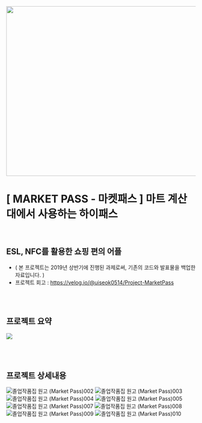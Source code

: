 <img src="https://user-images.githubusercontent.com/116103097/202356457-db68f4dd-e1dd-42c4-add2-23beebc56583.png" width="600" height="450">

# [ MARKET PASS - 마켓패스 ] 마트 계산대에서 사용하는 하이패스
<br>

## ESL, NFC를 활용한 쇼핑 편의 어플
- ( 본 프로젝트는 2019년 상반기에 진행된 과제로써, 기존의 코드와 발표물을 백업한 자료입니다. )
- 프로젝트 회고 : https://velog.io/@uiseok0514/Project-MarketPass
<br>
<br>

## 프로젝트 요약
![](https://user-images.githubusercontent.com/116103097/231949165-94dc9e9b-d5fb-48e3-a944-46f2a9802f70.jpg)
<br>
<br>
<br>
<br>

## 프로젝트 상세내용
![졸업작품집 원고 (Market Pass)002](https://user-images.githubusercontent.com/116103097/231533179-22b34a20-becc-448e-970a-7fa16828b4ad.png)
![졸업작품집 원고 (Market Pass)003](https://user-images.githubusercontent.com/116103097/231533188-e439c59b-89f5-4ab3-b2c7-65fe4292f51a.png)
![졸업작품집 원고 (Market Pass)004](https://user-images.githubusercontent.com/116103097/231533191-4f7d68d0-a978-4f83-99c0-4e5863412b26.png)
![졸업작품집 원고 (Market Pass)005](https://user-images.githubusercontent.com/116103097/231533193-0ad80d08-da2c-4a63-97f7-1476a9a6a7f6.png)
![졸업작품집 원고 (Market Pass)007](https://user-images.githubusercontent.com/116103097/231533195-55b13b18-26b8-449a-ba1f-b44325ea9424.png)
![졸업작품집 원고 (Market Pass)008](https://user-images.githubusercontent.com/116103097/231533197-0ff29a1a-ce1b-418c-a327-cb0ba0f29006.png)
![졸업작품집 원고 (Market Pass)009](https://user-images.githubusercontent.com/116103097/231533201-209c99f5-e736-4b8e-a229-96862cadb882.png)
![졸업작품집 원고 (Market Pass)010](https://user-images.githubusercontent.com/116103097/231533204-1e5426b5-cc97-485d-86b3-219a3a8861d7.png)
